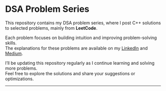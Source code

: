 # DSA Problem Series

This repository contains my DSA problem series, where I post C++ solutions to selected problems, mainly from **LeetCode**.

Each problem focuses on building intuition and improving problem-solving skills.  
The explanations for these problems are available on my [LinkedIn](<https://www.linkedin.com/in/pranav-nadgir-8a9a81255/>) and [Medium](<https://medium.com/@nadgirpranav624>).

I’ll be updating this repository regularly as I continue learning and solving more problems.  
Feel free to explore the solutions and share your suggestions or optimizations.

---


